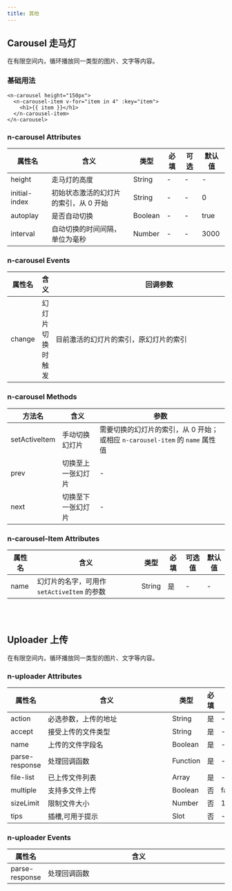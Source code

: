 ```yaml
---
title: 其他 
---
```

## Carousel 走马灯
在有限空间内，循环播放同一类型的图片、文字等内容。
<ClientOnly>
<n-carousel/>
</ClientOnly>
### 基础用法
```vue
<n-carousel height="150px">
  <n-carousel-item v-for="item in 4" :key="item">
    <h1>{{ item }}</h1>
  </n-carousel-item>
</n-carousel>
```
### n-carousel Attributes

| 属性名        | 含义                                  | 类型    | 必填 | 可选 | 默认值 |
| ------------- | ------------------------------------- | ------- | ---- | ---- | ------ |
| height        | 走马灯的高度                          | String  | -    | -    | -      |
| initial-index | 初始状态激活的幻灯片的索引，从 0 开始 | String  | -    | -    | 0      |
| autoplay      | 是否自动切换                          | Boolean | -    | -    | true   |
| interval      | 自动切换的时间间隔，单位为毫秒        | Number  | -    | -    | 3000   |



### n-carousel Events

| 属性名 | 含义             | 回调参数     <div style="width:30em;"></div>                         |
| ------ | ---------------- | -------------------------------------- |
| change | 幻灯片切换时触发 | 目前激活的幻灯片的索引，原幻灯片的索引 |



### n-carousel Methods

| 方法名        | 含义               | 参数                                                         |
| ------------- | ------------------ | ------------------------------------------------------------ |
| setActiveItem | 手动切换幻灯片     | 需要切换的幻灯片的索引，从 0 开始；或相应 `n-carousel-item` 的 `name` 属性值 |
| prev          | 切换至上一张幻灯片 | -                                                            |
| next          | 切换至下一张幻灯片 | -                                                            |

### n-carousel-Item Attributes

| 属性名 | 含义                                        | 类型   | 必填 | 可选值 | 默认值 |
| ------ | ------------------------------------------- | ------ | ---- | ------ | ------ |
| name   | 幻灯片的名字，可用作 `setActiveItem` 的参数 | String | 是   | -      | -      |
<br></br>
## Uploader 上传
在有限空间内，循环播放同一类型的图片、文字等内容。
<ClientOnly>
<n-uploader/>
</ClientOnly>

### n-uploader Attributes

| 属性名         | 含义     <div style="width:17em;"></div>            | 类型     | 必填 | 默认值      |
| -------------- | -------------------- | -------- | ---- | ----------- |
| action         | 必选参数，上传的地址 | String   | 是   | -           |
| accept         | 接受上传的文件类型   | String   | 是   | -           |
| name           | 上传的文件字段名     | Boolean  | 是   | -           |
| parse-response | 处理回调函数         | Function | 是   | -           |
| file-list      | 已上传文件列表       | Array    | 是   | -           |
| multiple       | 支持多文件上传       | Boolean  | 否   | false       |
| sizeLimit      | 限制文件大小         | Number   | 否   | 1024x1024x2 |
| tips           | 插槽,可用于提示      | Slot     | 否   | -           |



### n-uploader Events

| 属性名         | 含义   <div style="width:26.3em;"></div>       | 回调参数     |
| -------------- | ------------ | ------------ |
| parse-response | 处理回调函数 | xhr.response |

